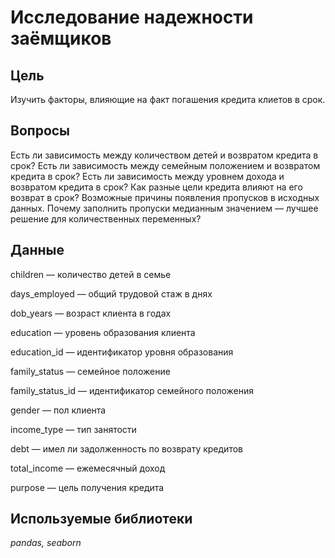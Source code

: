 # Исследование надежности заёмщиков

## Цель

Изучить факторы, влияющие на факт погашения кредита клиетов в срок.

## Вопросы

Есть ли зависимость между количеством детей и возвратом кредита в срок?
Есть ли зависимость между семейным положением и возвратом кредита в срок?
Есть ли зависимость между уровнем дохода и возвратом кредита в срок?
Как разные цели кредита влияют на его возврат в срок?
Возможные причины появления пропусков в исходных данных.
Почему заполнить пропуски медианным значением — лучшее решение для количественных переменных?

## Данные

children — количество детей в семье

days_employed — общий трудовой стаж в днях

dob_years — возраст клиента в годах

education — уровень образования клиента

education_id — идентификатор уровня образования

family_status — семейное положение

family_status_id — идентификатор семейного положения

gender — пол клиента

income_type — тип занятости

debt — имел ли задолженность по возврату кредитов

total_income — ежемесячный доход

purpose — цель получения кредита

## Используемые библиотеки

*pandas, seaborn* 
